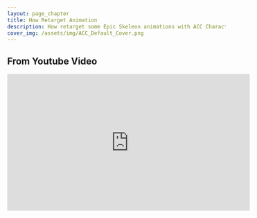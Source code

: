 ```yaml
---
layout: page_chapter
title: How Retarget Animation
description: How retarget some Epic Skeleon animations with ACC Character
cover_img: /assets/img/ACC_Default_Cover.png
---
```


<!-- Custom Body Section -->
<h2>From Youtube Video</h2>

<iframe class="ss-youtube-frame" width="560" height="315" src="https://www.youtube.com/embed/Th3q1XH3N9g" frameborder="0" allow="accelerometer; autoplay; clipboard-write; encrypted-media; gyroscope; picture-in-picture" allowfullscreen></iframe>